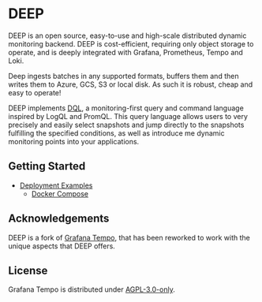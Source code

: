 # DEEP

DEEP is an open source, easy-to-use and high-scale distributed dynamic monitoring backend. DEEP is cost-efficient,
requiring only object storage to operate, and is deeply integrated with Grafana, Prometheus, Tempo and Loki.

Deep ingests batches in any supported formats, buffers them and then writes them to Azure, GCS, S3 or local disk. As
such it is robust, cheap and easy to operate!

DEEP implements [DQL](), a monitoring-first query and command language inspired by LogQL and PromQL. This query language
allows users to very precisely and easily select snapshots and jump directly to the snapshots fulfilling the specified
conditions, as well as introduce me dynamic monitoring points into your applications.

## Getting Started

- [Deployment Examples](./example)
    - [Docker Compose](./example/docker-compose)

## Acknowledgements

DEEP is a fork of [Grafana Tempo](https://github.com/grafana/tempo), that has been reworked to work with the unique aspects that DEEP offers.

## License

Grafana Tempo is distributed under [AGPL-3.0-only](LICENSE).
